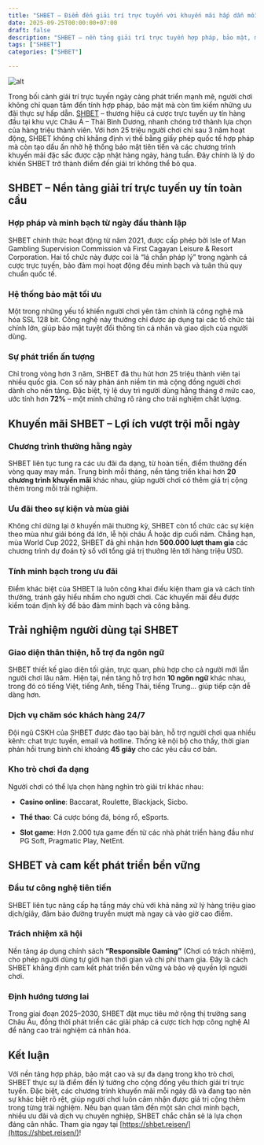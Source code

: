 ```yaml
---
title: "SHBET – Điểm đến giải trí trực tuyến với khuyến mãi hấp dẫn mỗi ngày"
date: 2025-09-25T00:00:00+07:00
draft: false
description: "SHBET – nền tảng giải trí trực tuyến hợp pháp, bảo mật, mang đến hàng loạt khuyến mãi hấp dẫn mỗi ngày cho hơn 25 triệu người chơi toàn cầu."
tags: ["SHBET"]
categories: ["SHBET"]

---
```

![alt](https://shbet.reisen/wp-content/uploads/2025/09/su-kien-ru-them-ban-nhan-them-qua-shbet.jpg)


Trong bối cảnh giải trí trực tuyến ngày càng phát triển mạnh mẽ, người chơi không chỉ quan tâm đến tính hợp pháp, bảo mật mà còn tìm kiếm những ưu đãi thực sự hấp dẫn. [SHBET](https://shbet.reisen/) – thương hiệu cá cược trực tuyến uy tín hàng đầu tại khu vực Châu Á – Thái Bình Dương, nhanh chóng trở thành lựa chọn của hàng triệu thành viên. Với hơn 25 triệu người chơi chỉ sau 3 năm hoạt động, SHBET không chỉ khẳng định vị thế bằng giấy phép quốc tế hợp pháp mà còn tạo dấu ấn nhờ hệ thống bảo mật tiên tiến và các chương trình khuyến mãi đặc sắc được cập nhật hàng ngày, hàng tuần. Đây chính là lý do khiến SHBET trở thành điểm đến giải trí không thể bỏ qua.

## SHBET – Nền tảng giải trí trực tuyến uy tín toàn cầu

### Hợp pháp và minh bạch từ ngày đầu thành lập

SHBET chính thức hoạt động từ năm 2021, được cấp phép bởi Isle of Man Gambling Supervision Commission và First Cagayan Leisure & Resort Corporation. Hai tổ chức này được coi là “lá chắn pháp lý” trong ngành cá cược trực tuyến, bảo đảm mọi hoạt động đều minh bạch và tuân thủ quy chuẩn quốc tế.

### Hệ thống bảo mật tối ưu

Một trong những yếu tố khiến người chơi yên tâm chính là công nghệ mã hóa SSL 128 bit. Công nghệ này thường chỉ được áp dụng tại các tổ chức tài chính lớn, giúp bảo mật tuyệt đối thông tin cá nhân và giao dịch của người dùng.

### Sự phát triển ấn tượng

Chỉ trong vòng hơn 3 năm, SHBET đã thu hút hơn 25 triệu thành viên tại nhiều quốc gia. Con số này phản ánh niềm tin mà cộng đồng người chơi dành cho nền tảng. Đặc biệt, tỷ lệ duy trì người dùng hằng tháng ở mức cao, ước tính hơn **72%** – một minh chứng rõ ràng cho trải nghiệm chất lượng.

## Khuyến mãi SHBET – Lợi ích vượt trội mỗi ngày

### Chương trình thưởng hằng ngày

SHBET liên tục tung ra các ưu đãi đa dạng, từ hoàn tiền, điểm thưởng đến vòng quay may mắn. Trung bình mỗi tháng, nền tảng triển khai hơn **20 chương trình khuyến mãi** khác nhau, giúp người chơi có thêm giá trị cộng thêm trong mỗi trải nghiệm.

### Ưu đãi theo sự kiện và mùa giải

Không chỉ dừng lại ở khuyến mãi thường kỳ, SHBET còn tổ chức các sự kiện theo mùa như giải bóng đá lớn, lễ hội châu Á hoặc dịp cuối năm. Chẳng hạn, mùa World Cup 2022, SHBET đã ghi nhận hơn **500.000 lượt tham gia** các chương trình dự đoán tỷ số với tổng giá trị thưởng lên tới hàng triệu USD.

### Tính minh bạch trong ưu đãi

Điểm khác biệt của SHBET là luôn công khai điều kiện tham gia và cách tính thưởng, tránh gây hiểu nhầm cho người chơi. Các khuyến mãi đều được kiểm toán định kỳ để bảo đảm minh bạch và công bằng.

## Trải nghiệm người dùng tại SHBET

### Giao diện thân thiện, hỗ trợ đa ngôn ngữ

SHBET thiết kế giao diện tối giản, trực quan, phù hợp cho cả người mới lẫn người chơi lâu năm. Hiện tại, nền tảng hỗ trợ hơn **10 ngôn ngữ** khác nhau, trong đó có tiếng Việt, tiếng Anh, tiếng Thái, tiếng Trung… giúp tiếp cận dễ dàng hơn.

### Dịch vụ chăm sóc khách hàng 24/7

Đội ngũ CSKH của SHBET được đào tạo bài bản, hỗ trợ người chơi qua nhiều kênh: chat trực tuyến, email và hotline. Thống kê nội bộ cho thấy, thời gian phản hồi trung bình chỉ khoảng **45 giây** cho các yêu cầu cơ bản.

### Kho trò chơi đa dạng

Người chơi có thể lựa chọn hàng nghìn trò giải trí khác nhau:

*   **Casino online**: Baccarat, Roulette, Blackjack, Sicbo.
    
*   **Thể thao**: Cá cược bóng đá, bóng rổ, eSports.
    
*   **Slot game**: Hơn 2.000 tựa game đến từ các nhà phát triển hàng đầu như PG Soft, Pragmatic Play, NetEnt.
    

## SHBET và cam kết phát triển bền vững

### Đầu tư công nghệ tiên tiến

SHBET liên tục nâng cấp hạ tầng máy chủ với khả năng xử lý hàng triệu giao dịch/giây, đảm bảo đường truyền mượt mà ngay cả vào giờ cao điểm.

### Trách nhiệm xã hội

Nền tảng áp dụng chính sách **“Responsible Gaming”** (Chơi có trách nhiệm), cho phép người dùng tự giới hạn thời gian và chi phí tham gia. Đây là cách SHBET khẳng định cam kết phát triển bền vững và bảo vệ quyền lợi người chơi.

### Định hướng tương lai

Trong giai đoạn 2025–2030, SHBET đặt mục tiêu mở rộng thị trường sang Châu Âu, đồng thời phát triển các giải pháp cá cược tích hợp công nghệ AI để nâng cao trải nghiệm cá nhân hóa.

## Kết luận

Với nền tảng hợp pháp, bảo mật cao và sự đa dạng trong kho trò chơi, SHBET thực sự là điểm đến lý tưởng cho cộng đồng yêu thích giải trí trực tuyến. Đặc biệt, các chương trình khuyến mãi mỗi ngày đã và đang tạo nên sự khác biệt rõ rệt, giúp người chơi luôn cảm nhận được giá trị cộng thêm trong từng trải nghiệm. Nếu bạn quan tâm đến một sân chơi minh bạch, nhiều ưu đãi và dịch vụ chuyên nghiệp, SHBET chắc chắn sẽ là lựa chọn đáng cân nhắc. Tham gia ngay tại [https://shbet.reisen/](https://shbet.reisen/)!